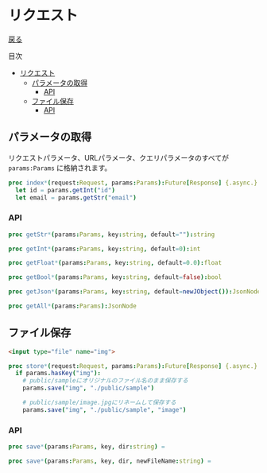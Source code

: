 リクエスト
===
[戻る](../../README.md)

目次
<!--ts-->
* [リクエスト](#リクエスト)
   * [パラメータの取得](#パラメータの取得)
      * [API](#api)
   * [ファイル保存](#ファイル保存)
      * [API](#api-1)

<!-- Created by https://github.com/ekalinin/github-markdown-toc -->
<!-- Added by: root, at: Fri Sep 23 13:14:07 UTC 2022 -->

<!--te-->

## パラメータの取得
リクエストパラメータ、URLパラメータ、クエリパラメータのすべてが `params:Params` に格納されます。

```nim
proc index*(request:Request, params:Params):Future[Response] {.async.} =
  let id = params.getInt("id")
  let email = params.getStr("email")
```

### API
```nim
proc getStr*(params:Params, key:string, default=""):string

proc getInt*(params:Params, key:string, default=0):int

proc getFloat*(params:Params, key:string, default=0.0):float

proc getBool*(params:Params, key:string, default=false):bool

proc getJson*(params:Params, key:string, default=newJObject()):JsonNode

proc getAll*(params:Params):JsonNode
```

## ファイル保存

```html
<input type="file" name="img">
```

```nim
proc store*(request:Request, params:Params):Future[Response] {.async.} =
  if params.hasKey("img"):
    # public/sampleにオリジナルのファイル名のまま保存する
    params.save("img", "./public/sample")

    # public/sample/image.jpgにリネームして保存する
    params.save("img", "./public/sample", "image")
```

### API
```nim
proc save*(params:Params, key, dir:string) =

proc save*(params:Params, key, dir, newFileName:string) =
```

